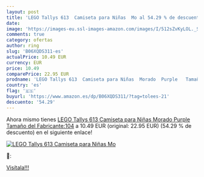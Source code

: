 ```yaml
---
layout: post
title: 'LEGO Tallys 613  Camiseta para Niñas  Mo al 54.29 % de descuento'
date: 
image: 'https://images-eu.ssl-images-amazon.com/images/I/512sZvKyLOL._SL200_.jpg'
comments: true
category: ofertas
author: ring
slug: 'B06XQDS311-es'
actualPrice: 10.49 EUR
currency: EUR
price: 10.49
comparePrice: 22.95 EUR
prodname: 'LEGO Tallys 613  Camiseta para Niñas  Morado  Purple   Tamaño del Fabricante:104'
country: 'es'
flag: '🇪🇸'
buyurl: 'https://www.amazon.es/dp/B06XQDS311/?tag=tolees-21'
descuento: '54.29'
---
```


Ahora mismo tienes [LEGO Tallys 613  Camiseta para Niñas  Morado  Purple   Tamaño del Fabricante:104](https://www.amazon.es/dp/B06XQDS311/?tag=tolees-21) a 10.49 EUR (original: 22.95 EUR) (54.29 %  de descuento) en el siguiente enlace!

[![LEGO Tallys 613  Camiseta para Niñas  Mo](https://images-eu.ssl-images-amazon.com/images/I/512sZvKyLOL._SL200_.jpg)](https://www.amazon.es/dp/B06XQDS311/?tag=tolees-21)

🔎:


[Visítala!!!](https://www.amazon.es/dp/B06XQDS311/?tag=tolees-21)
